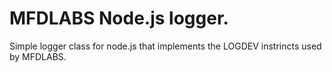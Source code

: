 # MFDLABS Node.js logger.

Simple logger class for node.js that implements the LOGDEV instrincts used by MFDLABS.